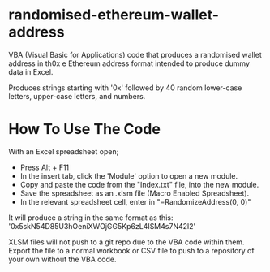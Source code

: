 # randomised-ethereum-wallet-address
VBA (Visual Basic for Applications) code that produces a randomised wallet address in th0x e Ethereum address format intended to produce dummy data in Excel.

Produces strings starting with '0x' followed by 40 random lower-case letters, upper-case letters, and numbers.

# How To Use The Code
With an Excel spreadsheet open;
- Press Alt + F11
- In the insert tab, click the 'Module' option to open a new module.
- Copy and paste the code from the "Index.txt" file, into the new module.
- Save the spreadsheet as an .xlsm file (Macro Enabled Spreadsheet).
- In the relevant spreadsheet cell, enter in "=RandomizeAddress(0, 0)"

It will produce a string in the same format as this: '0x5skN54D85U3hOeniXWOjGG5Kp6zL4ISM4s7N42l2'

XLSM files will not push to a git repo due to the VBA code within them. Export the file to a normal workbook or CSV file to push to a repository of your own without the VBA code.
